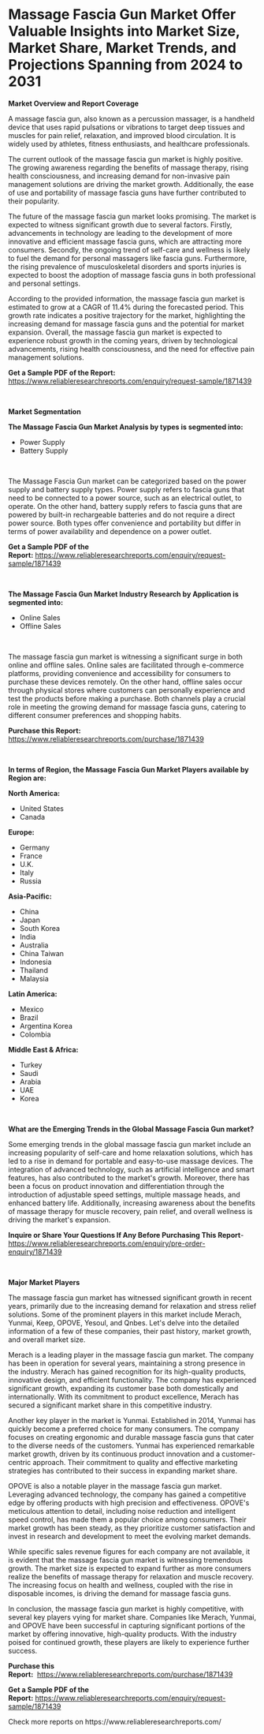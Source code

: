 <p><h1>Massage Fascia Gun Market Offer Valuable Insights into Market Size, Market Share, Market Trends, and Projections Spanning from 2024 to 2031</h1></p><p><strong>Market Overview and Report Coverage</strong></p>
<p><p>A massage fascia gun, also known as a percussion massager, is a handheld device that uses rapid pulsations or vibrations to target deep tissues and muscles for pain relief, relaxation, and improved blood circulation. It is widely used by athletes, fitness enthusiasts, and healthcare professionals.</p><p>The current outlook of the massage fascia gun market is highly positive. The growing awareness regarding the benefits of massage therapy, rising health consciousness, and increasing demand for non-invasive pain management solutions are driving the market growth. Additionally, the ease of use and portability of massage fascia guns have further contributed to their popularity.</p><p>The future of the massage fascia gun market looks promising. The market is expected to witness significant growth due to several factors. Firstly, advancements in technology are leading to the development of more innovative and efficient massage fascia guns, which are attracting more consumers. Secondly, the ongoing trend of self-care and wellness is likely to fuel the demand for personal massagers like fascia guns. Furthermore, the rising prevalence of musculoskeletal disorders and sports injuries is expected to boost the adoption of massage fascia guns in both professional and personal settings.</p><p>According to the provided information, the massage fascia gun market is estimated to grow at a CAGR of 11.4% during the forecasted period. This growth rate indicates a positive trajectory for the market, highlighting the increasing demand for massage fascia guns and the potential for market expansion. Overall, the massage fascia gun market is expected to experience robust growth in the coming years, driven by technological advancements, rising health consciousness, and the need for effective pain management solutions.</p></p>
<p><strong>Get a Sample PDF of the Report:</strong> <a href="https://www.reliableresearchreports.com/enquiry/request-sample/1871439">https://www.reliableresearchreports.com/enquiry/request-sample/1871439</a></p>
<p>&nbsp;</p>
<p><strong>Market Segmentation</strong></p>
<p><strong>The Massage Fascia Gun Market Analysis by types is segmented into:</strong></p>
<p><ul><li>Power Supply</li><li>Battery Supply</li></ul></p>
<p>&nbsp;</p>
<p><p>The Massage Fascia Gun market can be categorized based on the power supply and battery supply types. Power supply refers to fascia guns that need to be connected to a power source, such as an electrical outlet, to operate. On the other hand, battery supply refers to fascia guns that are powered by built-in rechargeable batteries and do not require a direct power source. Both types offer convenience and portability but differ in terms of power availability and dependence on a power outlet.</p></p>
<p><strong>Get a Sample PDF of the Report:</strong>&nbsp;<a href="https://www.reliableresearchreports.com/enquiry/request-sample/1871439">https://www.reliableresearchreports.com/enquiry/request-sample/1871439</a></p>
<p>&nbsp;</p>
<p><strong>The Massage Fascia Gun Market Industry Research by Application is segmented into:</strong></p>
<p><ul><li>Online Sales</li><li>Offline Sales</li></ul></p>
<p>&nbsp;</p>
<p><p>The massage fascia gun market is witnessing a significant surge in both online and offline sales. Online sales are facilitated through e-commerce platforms, providing convenience and accessibility for consumers to purchase these devices remotely. On the other hand, offline sales occur through physical stores where customers can personally experience and test the products before making a purchase. Both channels play a crucial role in meeting the growing demand for massage fascia guns, catering to different consumer preferences and shopping habits.</p></p>
<p><strong>Purchase this Report:</strong>&nbsp; <a href="https://www.reliableresearchreports.com/purchase/1871439">https://www.reliableresearchreports.com/purchase/1871439</a></p>
<p>&nbsp;</p>
<p><strong>In terms of Region, the Massage Fascia Gun Market Players available by Region are:</strong></p>
<p>
    <p> <strong> North America: </strong>
        <ul>
            <li>United States</li>
            <li>Canada</li>
        </ul>
        </p> 
    <p> <strong> Europe: </strong>
        <ul>
            <li>Germany</li>
            <li>France</li>
            <li>U.K.</li>
            <li>Italy</li>
            <li>Russia</li>
        </ul>
        </p> 
    <p> <strong> Asia-Pacific: </strong>
        <ul>
            <li>China</li>
            <li>Japan</li>
            <li>South Korea</li>
            <li>India</li>
            <li>Australia</li>
            <li>China Taiwan</li>
            <li>Indonesia</li>
            <li>Thailand</li>
            <li>Malaysia</li>
        </ul>
        </p> 
    <p> <strong> Latin America: </strong>
        <ul>
            <li>Mexico</li>
            <li>Brazil</li>
            <li>Argentina Korea</li>
            <li>Colombia</li>
        </ul>
        </p> 
    <p> <strong> Middle East & Africa: </strong>
        <ul>
            <li>Turkey</li>
            <li>Saudi</li>
            <li>Arabia</li>
            <li>UAE</li>
            <li>Korea</li>
        </ul>
    </p>
    </p>
<p>&nbsp;</p>
<p><strong>What are the Emerging Trends in the Global Massage Fascia Gun market?</strong></p>
<p><p>Some emerging trends in the global massage fascia gun market include an increasing popularity of self-care and home relaxation solutions, which has led to a rise in demand for portable and easy-to-use massage devices. The integration of advanced technology, such as artificial intelligence and smart features, has also contributed to the market's growth. Moreover, there has been a focus on product innovation and differentiation through the introduction of adjustable speed settings, multiple massage heads, and enhanced battery life. Additionally, increasing awareness about the benefits of massage therapy for muscle recovery, pain relief, and overall wellness is driving the market's expansion.</p></p>
<p><strong>Inquire or Share Your Questions If Any Before Purchasing This Report</strong>- <a href="https://www.reliableresearchreports.com/enquiry/pre-order-enquiry/1871439">https://www.reliableresearchreports.com/enquiry/pre-order-enquiry/1871439</a></p>
<p>&nbsp;</p>
<p><strong>Major Market Players</strong></p>
<p><p>The massage fascia gun market has witnessed significant growth in recent years, primarily due to the increasing demand for relaxation and stress relief solutions. Some of the prominent players in this market include Merach, Yunmai, Keep, OPOVE, Yesoul, and Qnbes. Let's delve into the detailed information of a few of these companies, their past history, market growth, and overall market size.</p><p>Merach is a leading player in the massage fascia gun market. The company has been in operation for several years, maintaining a strong presence in the industry. Merach has gained recognition for its high-quality products, innovative design, and efficient functionality. The company has experienced significant growth, expanding its customer base both domestically and internationally. With its commitment to product excellence, Merach has secured a significant market share in this competitive industry.</p><p>Another key player in the market is Yunmai. Established in 2014, Yunmai has quickly become a preferred choice for many consumers. The company focuses on creating ergonomic and durable massage fascia guns that cater to the diverse needs of the customers. Yunmai has experienced remarkable market growth, driven by its continuous product innovation and a customer-centric approach. Their commitment to quality and effective marketing strategies has contributed to their success in expanding market share.</p><p>OPOVE is also a notable player in the massage fascia gun market. Leveraging advanced technology, the company has gained a competitive edge by offering products with high precision and effectiveness. OPOVE's meticulous attention to detail, including noise reduction and intelligent speed control, has made them a popular choice among consumers. Their market growth has been steady, as they prioritize customer satisfaction and invest in research and development to meet the evolving market demands.</p><p>While specific sales revenue figures for each company are not available, it is evident that the massage fascia gun market is witnessing tremendous growth. The market size is expected to expand further as more consumers realize the benefits of massage therapy for relaxation and muscle recovery. The increasing focus on health and wellness, coupled with the rise in disposable incomes, is driving the demand for massage fascia guns.</p><p>In conclusion, the massage fascia gun market is highly competitive, with several key players vying for market share. Companies like Merach, Yunmai, and OPOVE have been successful in capturing significant portions of the market by offering innovative, high-quality products. With the industry poised for continued growth, these players are likely to experience further success.</p></p>
<p><strong>Purchase this Report:</strong>&nbsp;&nbsp;<a href="https://www.reliableresearchreports.com/purchase/1871439">https://www.reliableresearchreports.com/purchase/1871439</a></p>
<p></p>
<p><strong>Get a Sample PDF of the Report:</strong>&nbsp;<a href="https://www.reliableresearchreports.com/enquiry/request-sample/1871439">https://www.reliableresearchreports.com/enquiry/request-sample/1871439</a></p>
<p>Check more reports on https://www.reliableresearchreports.com/</p>